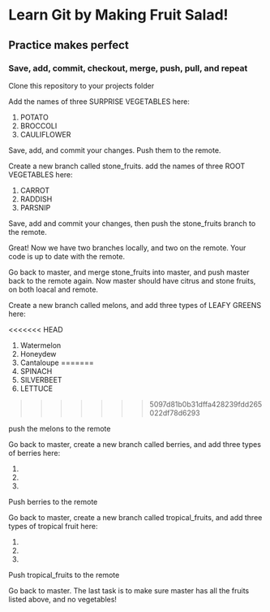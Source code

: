 # Learn Git by Making Fruit Salad!
## Practice makes perfect
### Save, add, commit, checkout, merge, push, pull, and repeat


Clone this repository to your projects folder


Add the names of three SURPRISE VEGETABLES here:

1. POTATO
2. BROCCOLI
3. CAULIFLOWER


Save, add, and commit your changes. Push them to the remote.


Create a new branch called stone_fruits.
add the names of three ROOT VEGETABLES here:

1. CARROT
2. RADDISH
3. PARSNIP


Save, add and commit your changes, then push the stone_fruits branch to the remote. 


Great! Now we have two branches locally, and two on the remote. Your code is up to date with the remote.


Go back to master, and merge stone_fruits into master, and push master back to the remote again. Now master should have citrus and stone fruits, on both loacal and remote.


Create a new branch called melons, and add three types of LEAFY GREENS here:

<<<<<<< HEAD
1. Watermelon
2. Honeydew
3. Cantaloupe
=======
1. SPINACH
2. SILVERBEET
3. LETTUCE
>>>>>>> 5097d81b0b31dffa428239fdd265022df78d6293


push the melons to the remote


Go back to master, create a new branch called berries, and add three types of berries here:

1.
2.
3.


Push berries to the remote


Go back to master, create a new branch called tropical_fruits, and add three types of tropical fruit here:

1.
2.
3.


Push tropical_fruits to the remote


Go back to master. The last task is to make sure master has all the fruits listed above, and no vegetables!









